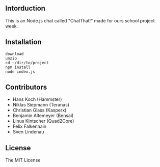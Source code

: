 ## Intorduction

This is an Node.js chat called "ChatThat!" made for ours school project week. 

## Installation

	download
	unzip
	cd ~/dir/to/project
	npm install
	node index.js


## Contributors

- Hans Koch (Hammster) 
- Niklas Siepmann (Teranas)
- Christian Glass (Kasperx)
- Benjamin Altemeyer (Bensai)
- Linus Kintscher (Quad2Core)
- Felix Falkenhain
- Sven Lindenau

## License

The MIT License
